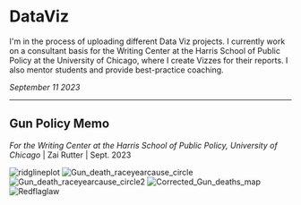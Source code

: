 # DataViz
I'm in the process of uploading different Data Viz projects. I currently work on a consultant basis for the Writing Center at the Harris School of Public Policy at the University of Chicago, where I create Vizzes for their reports. I also mentor students and provide best-practice coaching. 

*September 11 2023*


---

## Gun Policy Memo
*For the Writing Center at the Harris School of Public Policy, University of Chicago* | Zai Rutter | Sept. 2023

![ridglineplot](https://github.com/ZaiGrayRutter/DataViz/assets/111988813/0a8eca04-c36c-4e70-bcb5-0da58ff15d8b)
![Gun_death_raceyearcause_circle](https://github.com/ZaiGrayRutter/DataViz/assets/111988813/714ecbb2-cbc7-4b09-a988-03f60fc1b516)
![Gun_death_raceyearcause_circle2](https://github.com/ZaiGrayRutter/DataViz/assets/111988813/14d78310-e933-4a06-8cf7-dd8fdc28875e)
![Corrected_Gun_deaths_map](https://github.com/ZaiGrayRutter/DataViz/assets/111988813/e2bc8323-7c45-4651-a168-1e2a26d87def)
![Redflaglaw](https://github.com/ZaiGrayRutter/DataViz/assets/111988813/2af0792c-b7c2-42f7-8837-689dba645bfd)
